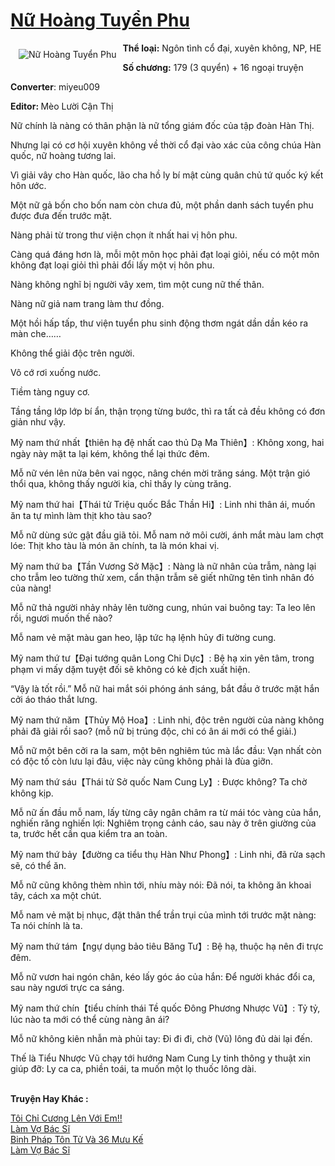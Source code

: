 <a href="https://utruyen.com/truyen/nu-hoang-tuyen-phu/17029/" title="Nữ Hoàng Tuyển Phu"><h1>Nữ Hoàng Tuyển Phu</h1></a><div style="display:table"><img align="right" style="float: left; padding: 10px;" src="https://utruyen.com/images/story/200x260/nu-hoang-tuyen-phu.jpg" alt="Nữ Hoàng Tuyển Phu"><b>Thể loại:</b> Ngôn tình cổ đại, xuyên không, NP, HE<p></p><b>Số chương:</b> 179 (3 quyển) + 16 ngoại truyện<p></p><b>Converter</b>: miyeu009<p></p><b>Editor: </b>Mèo Lười Cận Thị<p></p>Nữ chính là nàng có thân phận là nữ tổng giám đốc của tập đoàn Hàn Thị.<p></p>Nhưng lại có cơ hội xuyên không về thời cổ đại vào xác của công chúa Hàn quốc, nữ hoàng tương lai.<p></p>Vì giải vây cho Hàn quốc, lão cha hồ ly bí mật cùng quân chủ tứ quốc ký kết hôn ước.<p></p>Một nữ gả bốn cho bốn nam còn chưa đủ, một phần danh sách tuyển phu được đưa đến trước mặt.<p></p>Nàng phải từ trong thư viện chọn ít nhất hai vị hôn phu.<p></p>Càng quá đáng hơn là, mỗi một môn học phải đạt loại giỏi, nếu có một môn không đạt loại giỏi thì phải đổi lấy một vị hôn phu.<p></p>Nàng không nghĩ bị người vây xem, tìm một cung nữ thế thân.<p></p>Nàng nữ giả nam trang làm thư đồng.<p></p>Một hồi hấp tấp, thư viện tuyển phu sinh động thơm ngát dần dần kéo ra màn che……<p></p>Không thể giải độc trên người.<p></p>Vô cớ rơi xuống nước.<p></p>Tiềm tàng nguy cơ.<p></p>Tầng tầng lớp lớp bí ẩn, thận trọng từng bước, thì ra tất cả đều không có đơn giản như vậy.<p></p>Mỹ nam thứ nhất【thiên hạ đệ nhất cao thủ Dạ Ma Thiên】: Không xong, hai ngày này mặt ta lại kém, không thể lại thức đêm.<p></p>Mỗ nữ vén lên nửa bên vai ngọc, nâng chén mời trăng sáng. Một trận gió thổi qua, không thấy người kia, chỉ thấy ly cùng trăng.<p></p>Mỹ nam thứ hai【Thái tử Triệu quốc Bắc Thần Hi】: Linh nhi thân ái, muốn ăn ta tự mình làm thịt kho tàu sao?<p></p>Mỗ nữ dùng sức gật đầu giã tỏi. Mỗ nam nở môi cười, ánh mắt màu lam chợt lóe: Thịt kho tàu là món ăn chính, ta là món khai vị.<p></p>Mỹ nam thứ ba【Tần Vương Sở Mặc】: Nàng là nữ nhân của trẫm, nàng lại cho trẫm leo tường thử xem, cẩn thận trẫm sẽ giết những tên tình nhân đó của nàng!<p></p>Mỗ nữ thả người nhảy nhảy lên tường cung, nhún vai buông tay: Ta leo lên rồi, ngươi muốn thế nào?<p></p>Mỗ nam vẻ mặt màu gan heo, lập tức hạ lệnh hủy đi tường cung.<p></p>Mỹ nam thứ tư【Đại tướng quân Long Chi Dực】: Bệ hạ xin yên tâm, trong phạm vi mấy dặm tuyệt đối sẽ không có kẻ địch xuất hiện.<p></p>“Vậy là tốt rồi.” Mỗ nữ hai mắt sói phóng ánh sáng, bắt đầu ở trước mặt hắn cởi áo tháo thắt lưng.<p></p>Mỹ nam thứ năm【Thủy Mộ Hoa】: Linh nhi, độc trên người của nàng không phải đã giải rồi sao? (mỗ nữ bị trúng độc, chỉ có ân ái mới có thể giải.)<p></p>Mỗ nữ một bên cởi ra la sam, một bên nghiêm túc mà lắc đầu: Vạn nhất còn có độc tố còn lưu lại đâu, việc này cũng không phải là đùa giỡn.<p></p>Mỹ nam thứ sáu【Thái tử Sở quốc Nam Cung Ly】: Được không? Ta chờ không kịp.<p></p>Mỗ nữ ấn đầu mỗ nam, lấy từng cây ngân châm ra từ mái tóc vàng của hắn, nghiến răng nghiến lợi: Nghiêm trọng cảnh cáo, sau này ở trên giường của ta, trước hết cần qua kiểm tra an toàn.<p></p>Mỹ nam thứ bảy【đường ca tiểu thụ Hàn Như Phong】: Linh nhi, đã rửa sạch sẽ, có thể ăn.<p></p>Mỗ nữ cũng không thèm nhìn tới, nhíu mày nói: Đã nói, ta không ăn khoai tây, cách xa một chút.<p></p>Mỗ nam vẻ mặt bị nhục, đặt thân thể trần trụi của mình tới trước mặt nàng: Ta nói chính là ta.<p></p>Mỹ nam thứ tám【ngự dụng bảo tiêu Băng Tư】: Bệ hạ, thuộc hạ nên đi trực đêm.<p></p>Mỗ nữ vươn hai ngón chân, kéo lấy góc áo của hắn: Để người khác đổi ca, sau này ngươi trực ca sáng.<p></p>Mỹ nam thứ chín【tiểu chính thái Tề quốc Đông Phương Nhược Vũ】: Tỷ tỷ, lúc nào ta mới có thể cùng nàng ân ái?<p></p>Mỗ nữ không kiên nhẫn mà phủi tay: Đi đi đi, chờ (Vũ) lông đủ dài lại đến.<p></p>Thế là Tiểu Nhược Vũ chạy tới hướng Nam Cung Ly tinh thông y thuật xin giúp đỡ: Ly ca ca, phiền toái, ta muốn một lọ thuốc lông dài.</div><p><br><b>Truyện Hay Khác :</b></p><a href="https://utruyen.com/truyen/toi-chi-cuong-len-voi-em/16967/" alt="Tôi Chỉ Cương Lên Với Em!!">Tôi Chỉ Cương Lên Với Em!!</a><br/><a href="https://truyenngontinhay.wordpress.com/2019/10/03/lam-vo-bac-si/" alt="Làm Vợ Bác Sĩ">Làm Vợ Bác Sĩ</a><br/><a href="https://truyenngontinhay.wordpress.com/2019/10/03/binh-phap-ton-tu-va-36-muu-ke/" alt="Binh Pháp Tôn Tử Và 36 Mưu Kế">Binh Pháp Tôn Tử Và 36 Mưu Kế</a><br/><a href="https://github.com/quanluxury/ngontinhhot/tree/master/truyenhay/19179/" alt="Làm Vợ Bác Sĩ">Làm Vợ Bác Sĩ</a><br/>